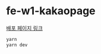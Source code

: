 # fe-w1-kakaopage

[배포 페이지 링크](https://fe-w1-kakaopage.herokuapp.com/%EC%9B%B9%ED%88%B0?genre=%EC%9B%B9%ED%88%B0)

```bash
yarn
yarn dev
```
